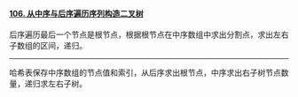 #### [106. 从中序与后序遍历序列构造二叉树](https://leetcode.cn/problems/construct-binary-tree-from-inorder-and-postorder-traversal/)

后序遍历最后一个节点是根节点，根据根节点在中序数组中求出分割点，求出左右子数组的区间，递归。



---

哈希表保存中序数组的节点值和索引，从后序求出根节点，中序求出右子树节点数量，递归求左右子树。

